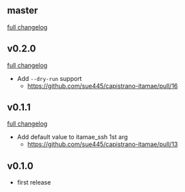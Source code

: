## master
[full changelog](http://github.com/sue445/capistrano-itamae/compare/v0.2.0...master)

## v0.2.0
[full changelog](http://github.com/sue445/capistrano-itamae/compare/v0.1.1...v0.2.0)

* Add `--dry-run` support
  * https://github.com/sue445/capistrano-itamae/pull/16

## v0.1.1
[full changelog](http://github.com/sue445/capistrano-itamae/compare/v0.1.0...v0.1.1)

* Add default value to itamae_ssh 1st arg 
  * https://github.com/sue445/capistrano-itamae/pull/13

## v0.1.0
* first release
